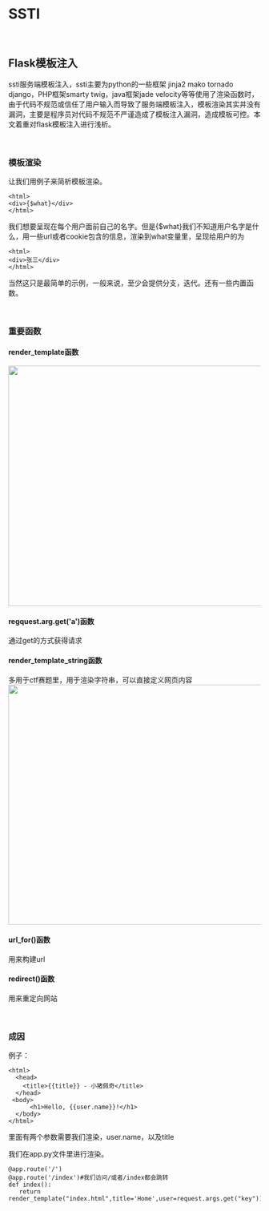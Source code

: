 # SSTI

<br>

## Flask模板注入

ssti服务端模板注入，ssti主要为python的一些框架 jinja2 mako tornado django，PHP框架smarty twig，java框架jade velocity等等使用了渲染函数时，由于代码不规范或信任了用户输入而导致了服务端模板注入，模板渲染其实并没有漏洞，主要是程序员对代码不规范不严谨造成了模板注入漏洞，造成模板可控。本文着重对flask模板注入进行浅析。

<br>

### 模板渲染

让我们用例子来简析模板渲染。

````
<html>
<div>{$what}</div>
</html>
````

我们想要呈现在每个用户面前自己的名字。但是{$what}我们不知道用户名字是什么，用一些url或者cookie包含的信息，渲染到what变量里，呈现给用户的为

````
<html>
<div>张三</div>
</html>
````

当然这只是最简单的示例，一般来说，至少会提供分支，迭代。还有一些内置函数。

<br>

### 重要函数

#### render_template函数

<img src="https://54huarui.github.io/blogs/falsk/p1.png" width="880" height="480">

#### regquest.arg.get('a')函数

通过get的方式获得请求

#### render_template_string函数

多用于ctf赛题里，用于渲染字符串，可以直接定义网页内容
<img src="https://54huarui.github.io/blogs/falsk/p3.png" width="880" height="480">

#### url_for()函数

用来构建url

#### redirect()函数

用来重定向网站


<br>


### 成因

例子：

````
<html>
  <head>
    <title>{{title}} - 小猪佩奇</title>
  </head>
 <body>
      <h1>Hello, {{user.name}}!</h1>
  </body>
</html>
````

里面有两个参数需要我们渲染，user.name，以及title

我们在app.py文件里进行渲染。


````
@app.route('/')
@app.route('/index')#我们访问/或者/index都会跳转
def index():
   return render_template("index.html",title='Home',user=request.args.get("key"))
````
